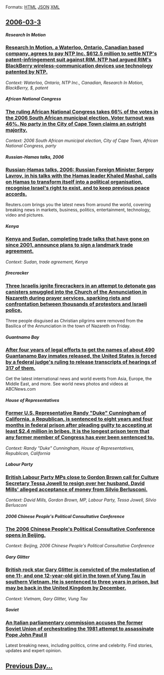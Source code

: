 
Formats: [HTML](2006/03/3/index.html)  [JSON](2006/03/3/index.json)  [XML](2006/03/3/index.xml)  

## [2006-03-3](/news/2006/03/3/index.md)

##### Research In Motion
### [ Research In Motion, a Waterloo, Ontario, Canadian based company, agrees to pay NTP Inc. $612.5 million to settle NTP's patent-infringement suit against RIM. NTP had argued RIM's BlackBerry wireless-communication devices use technology patented by NTP. ](/news/2006/03/3/research-in-motion-a-waterloo-ontario-canadian-based-company-agrees-to-pay-ntp-inc-612-5-million-to-settle-ntp-s-patent-infringement.md)
_Context: Waterloo, Ontario, NTP Inc., Canadian, Research In Motion, BlackBerry, $, patent_

##### African National Congress
### [ The ruling African National Congress takes 66% of the votes in the 2006 South African municipal election. Voter turnout was 46%. No party in the City of Cape Town claims an outright majority. ](/news/2006/03/3/the-ruling-african-national-congress-takes-66-of-the-votes-in-the-2006-south-african-municipal-election-voter-turnout-was-46-no-party-i.md)
_Context: 2006 South African municipal election, City of Cape Town, African National Congress, party_

##### Russian-Hamas talks, 2006
### [ Russian-Hamas talks, 2006: Russian Foreign Minister Sergey Lavrov, in his talks with the Hamas leader Khaled Mashal, calls on Hamas to transform itself into a political organisation, recognise Israel's right to exist, and to keep previous peace accords. ](/news/2006/03/3/russianahamas-talks-2006-russian-foreign-minister-sergey-lavrov-in-his-talks-with-the-hamas-leader-khaled-mashal-calls-on-hamas-to-tr.md)
Reuters.com brings you the latest news from around the world, covering breaking news in markets, business, politics, entertainment, technology, video and pictures.

##### Kenya
### [ Kenya and Sudan, completing trade talks that have gone on since 2001, announce plans to sign a landmark trade agreement. ](/news/2006/03/3/kenya-and-sudan-completing-trade-talks-that-have-gone-on-since-2001-announce-plans-to-sign-a-landmark-trade-agreement.md)
_Context: Sudan, trade agreement, Kenya_

##### firecracker
### [ Three Israelis ignite firecrackers in an attempt to detonate gas canisters smuggled into the Church of the Annunciation in Nazareth during prayer services, sparking riots and confrontation between thousands of protestors and Israeli police. ](/news/2006/03/3/three-israelis-ignite-firecrackers-in-an-attempt-to-detonate-gas-canisters-smuggled-into-the-church-of-the-annunciation-in-nazareth-during.md)
Three people disguised as Christian pilgrims were removed from the Basilica of the Annunciation in the town of Nazareth on Friday.

##### Guantnamo Bay
### [ After four years of legal efforts to get the names of about 490 Guantanamo Bay inmates released, the United States is forced by a federal judge's ruling to release transcripts of hearings of 317 of them. ](/news/2006/03/3/after-four-years-of-legal-efforts-to-get-the-names-of-about-490-guantanamo-bay-inmates-released-the-united-states-is-forced-by-a-federal-j.md)
Get the latest international news and world events from Asia, Europe, the Middle East, and more. See world news photos and videos at ABCNews.com

##### House of Representatives
### [ Former U.S. Representative Randy "Duke" Cunningham of California, a Republican, is sentenced to eight years and four months in federal prison after pleading guilty to accepting at least $2.4 million in bribes. It is the longest prison term that any former member of Congress has ever been sentenced to. ](/news/2006/03/3/former-u-s-representative-randy-duke-cunningham-of-california-a-republican-is-sentenced-to-eight-years-and-four-months-in-federal-pris.md)
_Context: Randy "Duke" Cunningham, House of Representatives, Republican, California_

##### Labour Party
### [ British Labour Party MPs close to Gordon Brown call for Culture Secretary Tessa Jowell to resign over her husband, David Mills' alleged acceptance of money from Silvio Berlusconi. ](/news/2006/03/3/british-labour-party-mps-close-to-gordon-brown-call-for-culture-secretary-tessa-jowell-to-resign-over-her-husband-david-mills-alleged-acc.md)
_Context: David Mills, Gordon Brown, MP, Labour Party, Tessa Jowell, Silvio Berlusconi_

##### 2006 Chinese People's Political Consultative Conference
### [ The 2006 Chinese People's Political Consultative Conference opens in Beijing. ](/news/2006/03/3/the-2006-chinese-people-s-political-consultative-conference-opens-in-beijing.md)
_Context: Beijing, 2006 Chinese People's Political Consultative Conference_

##### Gary Glitter
### [ British rock star Gary Glitter is convicted of the molestation of one 11- and one 12-year-old girl in the town of Vung Tau in southern Vietnam. He is sentenced to three years in prison, but may be back in the United Kingdom by December. ](/news/2006/03/3/british-rock-star-gary-glitter-is-convicted-of-the-molestation-of-one-11-and-one-12-year-old-girl-in-the-town-of-vung-tau-in-southern-viet.md)
_Context: Vietnam, Gary Glitter, Vung Tau_

##### Soviet
### [ An Italian parliamentary commission accuses the former Soviet Union of orchestrating the 1981 attempt to assassinate Pope John Paul&nbsp;II ](/news/2006/03/3/an-italian-parliamentary-commission-accuses-the-former-soviet-union-of-orchestrating-the-1981-attempt-to-assassinate-pope-john-paul-nbsp-ii.md)
Latest breaking news, including politics, crime and celebrity. Find stories, updates and expert opinion.

## [Previous Day...](/news/2006/03/2/index.md)

